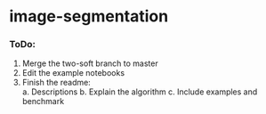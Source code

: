 # image-segmentation


### ToDo:
1. Merge the two-soft branch to master
2. Edit the example notebooks
3. Finish the readme:  
    a. Descriptions
    b. Explain the algorithm
    c. Include examples and benchmark